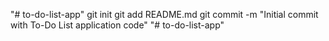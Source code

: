 "# to-do-list-app"  git init git add README.md git commit -m "Initial commit with To-Do List application code"
"# to-do-list-app" 
